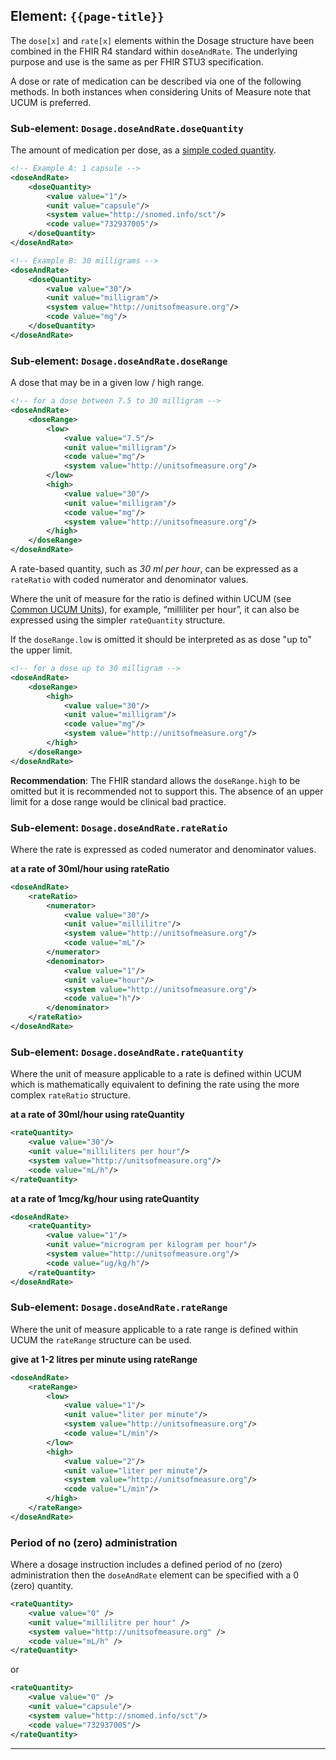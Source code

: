 ## Element: `{{page-title}}`

The `dose[x]` and `rate[x]` elements within the Dosage structure have been combined in the FHIR R4 standard within `doseAndRate`. The underlying purpose and use is the same as per FHIR STU3 specification.

A dose or rate of medication can be described via one of the following methods. In both instances when considering Units of Measure note that UCUM is preferred.

### Sub-element: `Dosage.doseAndRate.doseQuantity`

The amount of medication per dose, as a [simple coded quantity](http://hl7.org/fhir/datatypes.html#SimpleQuantity).

```xml
<!-- Example A: 1 capsule -->
<doseAndRate>
    <doseQuantity>
        <value value="1"/>
        <unit value="capsule"/>
        <system value="http://snomed.info/sct"/>
        <code value="732937005"/>
    </doseQuantity>
</doseAndRate>

<!-- Example B: 30 milligrams -->
<doseAndRate>
    <doseQuantity>
        <value value="30"/>
        <unit value="milligram"/>
        <system value="http://unitsofmeasure.org"/>
        <code value="mg"/>
    </doseQuantity>
</doseAndRate>
```

### Sub-element: `Dosage.doseAndRate.doseRange`

A dose that may be in a given low / high range.

```xml
<!-- for a dose between 7.5 to 30 milligram -->
<doseAndRate>
    <doseRange>
        <low>
            <value value="7.5"/>
            <unit value="milligram"/>
            <code value="mg"/>
            <system value="http://unitsofmeasure.org"/>
        </low>
        <high>
            <value value="30"/>
            <unit value="milligram"/>
            <code value="mg"/>
            <system value="http://unitsofmeasure.org"/>
        </high>
    </doseRange>
</doseAndRate>
```

A rate-based quantity, such as _30 ml per hour_, can be expressed as a `rateRatio` with coded numerator and denominator values.

Where the unit of measure for the ratio is defined within UCUM (see [Common UCUM Units](https://www.hl7.org/fhir/valueset-UCUM-common.xml)), for example, “milliliter per hour”, it can also be expressed using the simpler `rateQuantity` structure.

If the `doseRange.low` is omitted it should be interpreted as as dose "up to" the upper limit.

```xml
<!-- for a dose up to 30 milligram -->
<doseAndRate>
    <doseRange>
        <high>
            <value value="30"/>
            <unit value="milligram"/>
            <code value="mg"/>
            <system value="http://unitsofmeasure.org"/>
        </high>
    </doseRange>
</doseAndRate>
```

<div class="nhsd-a-box nhsd-a-box--bg-light-blue nhsd-!t-margin-bottom-6 nhsd-t-body">
    <strong>Recommendation</strong>: The FHIR standard allows the <code>doseRange.high</code> to be omitted but it is recommended not to support this. The absence of an upper limit for a dose range would be clinical bad practice.
</div>


### Sub-element: `Dosage.doseAndRate.rateRatio`

Where the rate is expressed as coded numerator and denominator values.

**at a rate of 30ml/hour using rateRatio**

```xml
<doseAndRate>
	<rateRatio>
		<numerator>
			<value value="30"/>
			<unit value="millilitre"/>
			<system value="http://unitsofmeasure.org"/>
			<code value="mL"/>
		</numerator>
		<denominator>
			<value value="1"/>
			<unit value="hour"/>
			<system value="http://unitsofmeasure.org"/>
			<code value="h"/>
		</denominator>
	</rateRatio>
</doseAndRate>
```

### Sub-element: `Dosage.doseAndRate.rateQuantity`
Where the unit of measure applicable to a rate is defined within UCUM which is mathematically equivalent to defining the rate using the more complex `rateRatio` structure.

**at a rate of 30ml/hour using rateQuantity**

```xml
<rateQuantity>
	<value value="30"/>
	<unit value="milliliters per hour"/>
	<system value="http://unitsofmeasure.org"/>
	<code value="mL/h"/>
</rateQuantity>
```

**at a rate of 1mcg/kg/hour using rateQuantity**

```xml
<doseAndRate>
	<rateQuantity>
		<value value="1"/>
		<unit value="microgram per kilogram per hour"/>
		<system value="http://unitsofmeasure.org"/>
		<code value="ug/kg/h"/>
	</rateQuantity>
</doseAndRate>
```

### Sub-element: `Dosage.doseAndRate.rateRange`

Where the unit of measure applicable to a rate range is defined within UCUM the `rateRange` structure can be used.

**give at 1-2 litres per minute using rateRange**
```xml
<doseAndRate>
    <rateRange>
		<low>
			<value value="1"/>
			<unit value="liter per minute"/>
			<system value="http://unitsofmeasure.org"/>
			<code value="L/min"/>
		</low>
		<high>
			<value value="2"/>
			<unit value="liter per minute"/>
			<system value="http://unitsofmeasure.org"/>
			<code value="L/min"/>
		</high>
	</rateRange>
</doseAndRate>
```

### Period of no (zero) administration

Where a dosage instruction includes a defined period of no (zero) administration then the `doseAndRate` element can be specified with a 0 (zero) quantity.

```xml
<rateQuantity>
    <value value="0" />
    <unit value="millilitre per hour" />
    <system value="http://unitsofmeasure.org" />
    <code value="mL/h" />
</rateQuantity>
```
or
```xml
<rateQuantity>
    <value value="0" />
    <unit value="capsule"/>
    <system value="http://snomed.info/sct"/>
    <code value="732937005"/>
</rateQuantity>
```


<!--See the complete example for [Colchicine tablets](DosageExamples-Wherefree-textinstructionsarerequired#Colchicinetablets) which includes an instruction for a period of time where medication should not be taken;

> Do not repeat course for 3 days

Another clinical example would be for a Lidocaine medicated plaster. A typical written dosage instruction would be;

> Apply 2 patches once daily to the affected area for up to 12 hours, followed by a 12-hour plaster-free period; to be applied to intact, dry, non-hairy, non-irritated skin.

The R4 Dosage structure cannot describe, in a machine readable way, the clauses "*Do not repeat course for 3 days*" and “*followed by a 12-hour plaster-free period*”.
-->

---